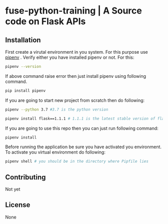 # fuse-python-training | A Source code on Flask APIs

## Installation

First create a virutal environment in you system. For this purpose use [pipenv](https://pypi.org/project/pipenv/) . Verify either you have installed pipenv or not. For this:

```bash
pipenv --version
```

If above command raise error then just install pipenv using following command.
```bash
pip install pipenv
```

If you are going to start new project from scratch then do following:

```bash
pipenv --python 3.7 #3.7 is the python version

pipenv install flask==1.1.1 # 1.1.1 is the latest stable version of flask
```
If you are going to use this repo then you can just run following command:

```bash
pipenv install
```

Before running the application be sure you have activated you environment. To activate you virtual environment do following:

```bash
pipenv shell # you should be in the directory where Pipfile lies
```


## Contributing
Not yet

## License
None

